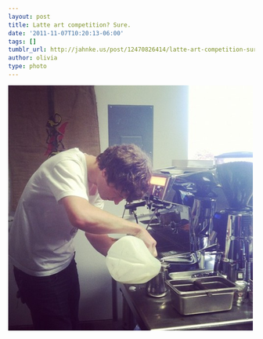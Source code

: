```yaml
---
layout: post
title: Latte art competition? Sure.
date: '2011-11-07T10:20:13-06:00'
tags: []
tumblr_url: http://jahnke.us/post/12470826414/latte-art-competition-sure
author: olivia
type: photo
---
```


![](/media/tumblr_luatdpclej1qga9s2o1_500.jpg)
